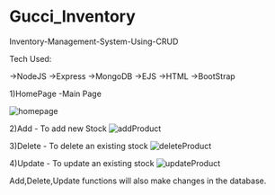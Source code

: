 # Gucci_Inventory

Inventory-Management-System-Using-CRUD

Tech Used:

->NodeJS
->Express
->MongoDB
->EJS
->HTML
->BootStrap

1)HomePage -Main Page 

![homepage](https://user-images.githubusercontent.com/52926272/116204882-d0635c80-a75a-11eb-95b0-201a411ce665.PNG)

2)Add - To add new Stock
![addProduct](https://user-images.githubusercontent.com/52926272/116205466-6eefbd80-a75b-11eb-808c-c98dfc4fecb2.PNG)

3)Delete - To delete an existing stock
![deleteProduct](https://user-images.githubusercontent.com/52926272/116205497-744d0800-a75b-11eb-9673-6eef5215e9d8.PNG)

4)Update - To update an existing stock
![updateProduct](https://user-images.githubusercontent.com/52926272/116205492-731bdb00-a75b-11eb-9d0e-c9db69b532ad.PNG)


Add,Delete,Update functions will also make changes in the database.

